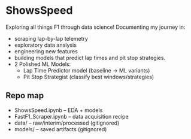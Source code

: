 # ShowsSpeed
Exploring all things F1 through data science! Documenting my journey in:
- scraping lap-by-lap telemetry
- exploratory data analysis
- engineering new features
- building models that predict lap times and pit stop strategies.
- 2 Polished ML Models:
  - Lap Time Predictor model (baseline → ML variants)
  - Pit Stop Strategist (classify best windows/strategies)

## Repo map
- ShowsSpeed.ipynb – EDA + models
- FastF1_Scraper.ipynb – data acquisition recipe
- data/ – raw/interim/processed (gitignored)
- models/ – saved artifacts (gitignored)
